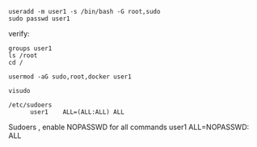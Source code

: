```
useradd -m user1 -s /bin/bash -G root,sudo
sudo passwd user1
```
verify: 
```
groups user1
ls /root
cd /
```

```
usermod -aG sudo,root,docker user1
```
```
visudo
```
    /etc/sudoers
          user1    ALL=(ALL:ALL) ALL

Sudoers , enable NOPASSWD for all commands
user1    ALL=NOPASSWD: ALL



